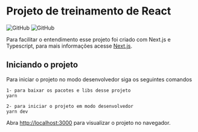 # Projeto de treinamento de React
![GitHub](https://img.shields.io/badge/Dependências-Next.js-4e8dec?style=plastic)
![GitHub](https://img.shields.io/badge/-React-4e8dec?style=plastic)

Para facilitar o entendimento esse projeto foi criado com Next.js e Typescript, para mais informações acesse [Next.js](https://github.com/facebook/create-react-app).

## Iniciando o projeto

Para iniciar o projeto no modo desenvolvedor siga os seguintes comandos

```
1- para baixar os pacotes e libs desse projeto
yarn

2- para iniciar o projeto em modo desenvolvedor
yarn dev
```

Abra [http://localhost:3000](http://localhost:3000) para visualizar o projeto no navegador.